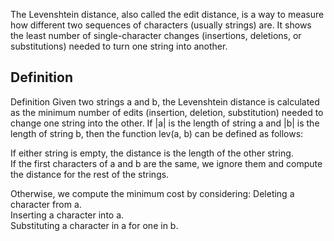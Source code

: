 The Levenshtein distance, also called the edit distance, is a way to measure how different two sequences of characters (usually strings) are. It shows the least number of single-character changes (insertions, deletions, or substitutions) needed to turn one string into another.

## Definition
Definition
Given two strings a and b, the Levenshtein distance is calculated as the minimum number of edits (insertion, deletion, substitution) needed to change one string into the other. If |a| is the length of string a and |b| is the length of string b, then the function lev(a, b) can be defined as follows:

If either string is empty, the distance is the length of the other string. \
If the first characters of a and b are the same, we ignore them and compute the distance for the rest of the strings.

Otherwise, we compute the minimum cost by considering:
Deleting a character from a.\
Inserting a character into a.\
Substituting a character in a for one in b.

